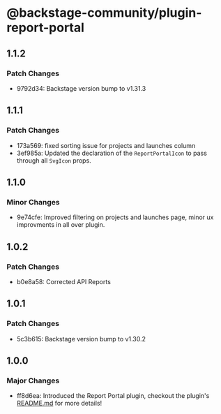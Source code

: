 # @backstage-community/plugin-report-portal

## 1.1.2

### Patch Changes

- 9792d34: Backstage version bump to v1.31.3

## 1.1.1

### Patch Changes

- 173a569: fixed sorting issue for projects and launches column
- 3ef985a: Updated the declaration of the `ReportPortalIcon` to pass through all `SvgIcon` props.

## 1.1.0

### Minor Changes

- 9e74cfe: Improved filtering on projects and launches page, minor ux improvments in all over plugin.

## 1.0.2

### Patch Changes

- b0e8a58: Corrected API Reports

## 1.0.1

### Patch Changes

- 5c3b615: Backstage version bump to v1.30.2

## 1.0.0

### Major Changes

- ff8d6ea: Introduced the Report Portal plugin, checkout the plugin's [README.md](https://github.com/backstage/community-plugins/tree/main/workspaces/report-portal/plugins/report-portal) for more details!
